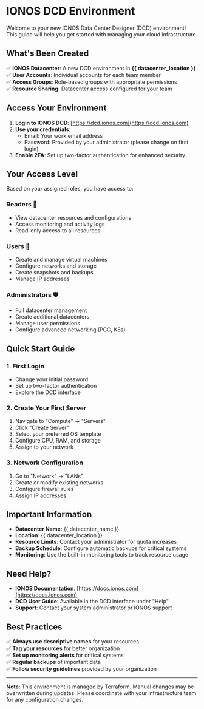 # IONOS DCD Environment

Welcome to your new IONOS Data Center Designer (DCD) environment! This guide will help you get started with managing your cloud infrastructure.

## What's Been Created

✅ **IONOS Datacenter**: A new DCD environment in **{{ datacenter_location }}**  
✅ **User Accounts**: Individual accounts for each team member  
✅ **Access Groups**: Role-based groups with appropriate permissions  
✅ **Resource Sharing**: Datacenter access configured for your team  

## Access Your Environment

1. **Login to IONOS DCD**: [https://dcd.ionos.com](https://dcd.ionos.com)
2. **Use your credentials**:
   - Email: Your work email address
   - Password: Provided by your administrator (please change on first login)
3. **Enable 2FA**: Set up two-factor authentication for enhanced security

## Your Access Level

Based on your assigned roles, you have access to:

### Readers 👀
- View datacenter resources and configurations
- Access monitoring and activity logs
- Read-only access to all resources

### Users 🔧  
- Create and manage virtual machines
- Configure networks and storage
- Create snapshots and backups
- Manage IP addresses

### Administrators 🛡️
- Full datacenter management
- Create additional datacenters
- Manage user permissions
- Configure advanced networking (PCC, K8s)

## Quick Start Guide

### 1. First Login
- Change your initial password
- Set up two-factor authentication
- Explore the DCD interface

### 2. Create Your First Server
1. Navigate to "Compute" → "Servers"
2. Click "Create Server"
3. Select your preferred OS template
4. Configure CPU, RAM, and storage
5. Assign to your network

### 3. Network Configuration
1. Go to "Network" → "LANs"
2. Create or modify existing networks
3. Configure firewall rules
4. Assign IP addresses

## Important Information

- **Datacenter Name**: {{ datacenter_name }}
- **Location**: {{ datacenter_location }}
- **Resource Limits**: Contact your administrator for quota increases
- **Backup Schedule**: Configure automatic backups for critical systems
- **Monitoring**: Use the built-in monitoring tools to track resource usage

## Need Help?

- **IONOS Documentation**: [https://docs.ionos.com](https://docs.ionos.com)
- **DCD User Guide**: Available in the DCD interface under "Help"
- **Support**: Contact your system administrator or IONOS support

## Best Practices

✅ **Always use descriptive names** for your resources  
✅ **Tag your resources** for better organization  
✅ **Set up monitoring alerts** for critical systems  
✅ **Regular backups** of important data  
✅ **Follow security guidelines** provided by your organization  

---

**Note**: This environment is managed by Terraform. Manual changes may be overwritten during updates. Please coordinate with your infrastructure team for any configuration changes.